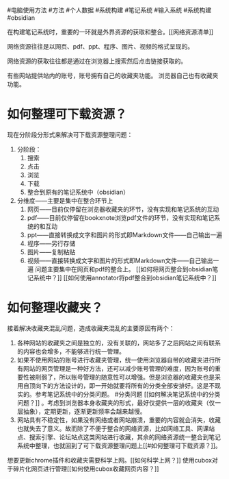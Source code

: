 #电脑使用方法 #方法 #个人数据 #系统构建 #笔记系统 #输入系统 #系统构建 #obsidian

在构建笔记系统时，重要的一环就是外界资源的获取和整合。[[网络资源清单]]

网络资源往往是以网页、pdf、ppt、程序、图片、视频的格式呈现的。

网络资源的获取往往都是通过在浏览器上搜索然后点击链接获取的。

有些网站提供站内的账号，账号拥有自己的收藏夹功能。
浏览器自己也有收藏夹功能。

# 如何整理可下载资源？
现在分阶段分形式来解决可下载资源整理问题：
1. 分阶段：
	1. 搜索
	2. 点击
	3. 浏览
	4. 下载
	5. 整合到原有的笔记系统中（obsidian）
2. 分维度——主要是集中在整合环节上
	1. 网页——目前仅停留在浏览器收藏夹的环节，没有实现和笔记系统的互动
	2. pdf——目前仅停留在bookxnote浏览pdf文件的环节，没有实现和笔记系统的和互动
	3. ppt——直接转换成文字和图片的形式即Markdown文件——自己输出一遍
	4. 程序——另行存储
	5. 图片——复制粘贴
	6. 视频——直接转换成文字和图片的形式即Markdown文件——自己输出一遍
问题主要集中在网页和pdf的整合上。
[[如何将网页整合到obsidian笔记系统中？]]
[[如何使用annotator将pdf整合到obsidian笔记系统中？]]


# 如何整理收藏夹？
接着解决收藏夹混乱问题，造成收藏夹混乱的主要原因有两个：
1. 各种网站的收藏夹之间是独立的，没有关联的，网站多了之后网站之间有联系的内容也会增多，不能够进行统一管理。
2. 如果不使用网站的账号进行收藏夹管理，统一使用浏览器自带的收藏夹进行所有网站的网页管理是一种好方法，还可以减少账号管理的难度，因为账号的重要性被削弱了，所以账号管理的随意性可以增强。但是浏览器的收藏夹也是采用自顶向下的方法设计的，即一开始就要将所有的分类全部安排好。这是不现实的。参考笔记系统中的分类问题。 #分类问题 [[如何解决笔记系统中的分类问题？]] 。考虑到浏览器本身收藏夹的形式，最好仅提供一层的收藏夹（仅一层抽象），定期更新，逐渐更新频率会越来越慢。
3. 网站具有不稳定性，如果没有网络或者网站崩溃，重要的内容就会消失，收藏也就失去了意义。故而除了不便于整合的网络资源，比如网络工具、网课站点、搜索引擎、论坛站点这类网站进行收藏，其余的网络资源统一整合到笔记系统中整理，也就回到了可下载资源整理问题上[[#如何整理可下载资源？]]。

想要更新chrome插件和收藏夹需要科学上网。[[如何科学上网？]]
使用cubox对于碎片化网页进行管理[[如何使用cubox收藏网页内容？]]

